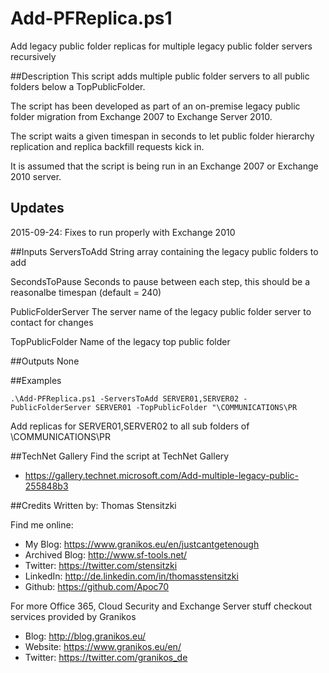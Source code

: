 # Add-PFReplica.ps1
Add legacy public folder replicas for multiple legacy public folder servers recursively

##Description
This script adds multiple public folder servers to all public folders below a TopPublicFolder.

The script has been developed as part of an on-premise legacy public folder migration from Exchange 2007 to Exchange Server 2010.

The script waits a given timespan in seconds to let public folder hierarchy replication and replica backfill requests kick in.

It is assumed that the script is being run in an Exchange 2007 or Exchange 2010 server.

## Updates
2015-09-24: Fixes to run properly with Exchange 2010

##Inputs
ServersToAdd
String array containing the legacy public folders to add

SecondsToPause
Seconds to pause between each step, this should be a reasonalbe timespan (default = 240)

PublicFolderServer
The server name of the legacy public folder server to contact for changes

TopPublicFolder
Name of the legacy top public folder

##Outputs
None

##Examples
 ```
.\Add-PFReplica.ps1 -ServersToAdd SERVER01,SERVER02 -PublicFolderServer SERVER01 -TopPublicFolder "\COMMUNICATIONS\PR
```
Add replicas for SERVER01,SERVER02 to all sub folders of \COMMUNICATIONS\PR

##TechNet Gallery
Find the script at TechNet Gallery
* https://gallery.technet.microsoft.com/Add-multiple-legacy-public-255848b3


##Credits
Written by: Thomas Stensitzki

Find me online:

* My Blog: https://www.granikos.eu/en/justcantgetenough
* Archived Blog:	http://www.sf-tools.net/
* Twitter:	https://twitter.com/stensitzki
* LinkedIn:	http://de.linkedin.com/in/thomasstensitzki
* Github:	https://github.com/Apoc70

For more Office 365, Cloud Security and Exchange Server stuff checkout services provided by Granikos

* Blog:     http://blog.granikos.eu/
* Website:	https://www.granikos.eu/en/
* Twitter:	https://twitter.com/granikos_de
